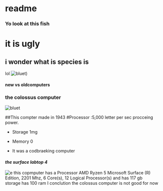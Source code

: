 # readme
###   Yo look at this fish
# it is ugly
## i wonder what is species is
lol
![bluet](https://hips.hearstapps.com/hmg-prod/images/karen-idiacanthus-1450747-7-5-sm-1595267973.jpg?crop=1.00xw:1.00xh;0,0&resize=1200:*))



#### new vs oldcomputers
### the colossus computer 
![bluet](https://upload.wikimedia.org/wikipedia/commons/1/14/Colossus_Computer%2C_Bletchley_Park_-_geograph.org.uk_-_1590854.jpg)

##This compter made in 1943
#Processor :5,000 letter per sec procceing power.

- Storage 1mg

- Memory 0

- It was a codbraeking computer

#### *the surface labtop 4*
![e](https://www.digitaltrends.com/wp-content/uploads/2021/04/surface-laptop-4-4.jpeg?p=1)
this copmputer has a Processor	AMD Ryzen 5 Microsoft Surface (R) Edition, 2201 Mhz, 6 Core(s), 12 Logical Processor(s)
and has 117 gb storage 
has  100 ram 
I conclution the colossus computer is not good for now
